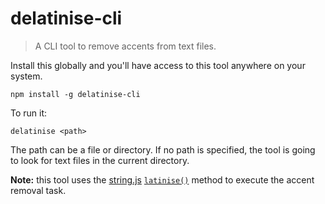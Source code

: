 # delatinise-cli
> A CLI tool to remove accents from text files.

Install this globally and you'll have access to this tool anywhere on your system.

```shell
npm install -g delatinise-cli
```

To run it:
```shell
delatinise <path>
```

The path can be a file or directory. If no path is specified, the tool is going to look for text files in the current directory.

**Note:** this tool uses the [string.js](http://stringjs.com) [`latinise()`](http://stringjs.com/#methods/latinise) method to execute the accent removal task.
